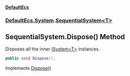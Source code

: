 #### [DefaultEcs](DefaultEcs.md 'DefaultEcs')
### [DefaultEcs.System](DefaultEcs.md#DefaultEcs.System 'DefaultEcs.System').[SequentialSystem&lt;T&gt;](SequentialSystem_T_.md 'DefaultEcs.System.SequentialSystem<T>')

## SequentialSystem<T>.Dispose() Method

Disposes all the inner [ISystem&lt;T&gt;](ISystem_T_.md 'DefaultEcs.System.ISystem<T>') instances.

```csharp
public void Dispose();
```

Implements [Dispose()](https://docs.microsoft.com/en-us/dotnet/api/System.IDisposable.Dispose 'System.IDisposable.Dispose')